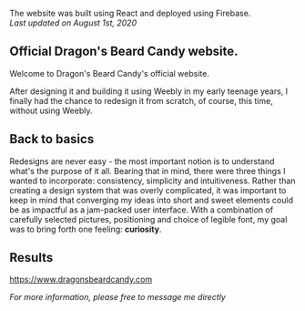 The website was built using React and deployed using Firebase. 
<br/>
*Last updated on August 1st, 2020*

## Official Dragon's Beard Candy website.
Welcome to Dragon's Beard Candy's official website.

After designing it and building it using Weebly in my early teenage years, I finally had the chance to redesign it from scratch, of course, this time, without using Weebly.

## Back to basics
Redesigns are never easy - the most important notion is to understand what's the purpose of it all.
Bearing that in mind, there were three things I wanted to incorporate: consistency, simplicity and intuitiveness. Rather than creating a design system that was overly complicated, it was important to keep in mind that converging my ideas into short and sweet elements could be as impactful as a jam-packed user interface. 
With a combination of carefully selected pictures, positioning and choice of legible font, my goal was to bring forth one feeling: **curiosity**.

## Results
https://www.dragonsbeardcandy.com

*For more information, please free to message me directly*
